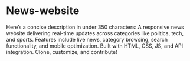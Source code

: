 # News-website
 Here’s a concise description in under 350 characters:  A responsive news website delivering real-time updates across categories like politics, tech, and sports. Features include live news, category browsing, search functionality, and mobile optimization. Built with HTML, CSS, JS, and API integration. Clone, customize, and contribute!
